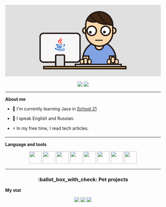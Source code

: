 <div align="center">
<br/>
<img src="https://raw.githubusercontent.com/brcarisa/brcarisa/master/java-coder.gif" alt="Here is a little bit about me!">

</div>



<div id="badges" align="center">
  
  <a href="mailto:abdulin.danil@gmail.com"><img src="https://img.shields.io/badge/Gmail-D14836?style=for-the-badge&logo=gmail&logoColor=white"></a>
  <a href="https://t.me/daniloos"><img src="https://img.shields.io/badge/Telegram-2CA5E0?style=for-the-badge&logo=telegram&logoColor=white"></a>
</div>

<hr>

**About me**

- :telescope: I'm currently learning Java in [School 21](https://21-school.ru/)

- :seedling: I speak English and Russian.

- :zap: In my free time, I read tech articles.

<hr>

**Language and tools**

<div id="badges" align="center">
  <img src="https://cdn.jsdelivr.net/gh/devicons/devicon/icons/java/java-original.svg" width="40" height="40" />
  <img src="https://cdn.jsdelivr.net/gh/devicons/devicon/icons/spring/spring-original.svg" width="40" height="40" />
  <img src="https://cdn.jsdelivr.net/gh/devicons/devicon/icons/postgresql/postgresql-original-wordmark.svg" width="40" height="40" />    
  <img src="https://cdn.jsdelivr.net/gh/devicons/devicon/icons/gitlab/gitlab-original.svg" width="40" height="40"/>
  <img src="https://cdn.jsdelivr.net/gh/devicons/devicon/icons/c/c-original.svg" width="40" height="40"/>
  <img src="https://cdn.jsdelivr.net/gh/devicons/devicon/icons/cplusplus/cplusplus-original.svg" width="40" height="40"/>        
  <img src="https://cdn.jsdelivr.net/gh/devicons/devicon/icons/linux/linux-original.svg" width="40" height="40"/>
  <img src="https://cdn.jsdelivr.net/gh/devicons/devicon/icons/docker/docker-original.svg" width="40" height="40"/>
        
</div>

---
<h3 align="center">
  :ballot_box_with_check: Pet projects
</h3>


**My stat**

<div id="stat" align="center">
  <img src="http://github-profile-summary-cards.vercel.app/api/cards/most-commit-language?username=brcarisa&theme=apprentice"/>
  <img src="http://github-profile-summary-cards.vercel.app/api/cards/stats?username=brcarisa&theme=apprentice"/>
  <img src="http://github-profile-summary-cards.vercel.app/api/cards/profile-details?username=brcarisa&theme=apprentice"/>
</div>
